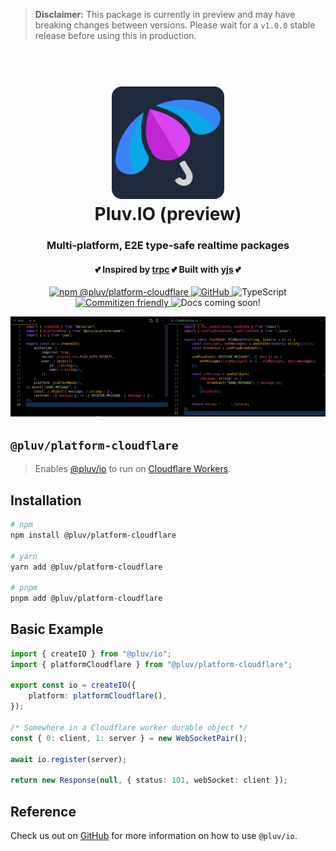 > **Disclaimer:**
> This package is currently in preview and may have breaking changes between versions. Please wait for a `v1.0.0` stable release before using this in production.

<h1 align="center">
  <br />
  <img src="https://github.com/pluv-io/pluv/blob/master/assets/pluv-icon-192x192.png?raw=true" alt="Pluv.IO" width="180" style="border-radius:16px" />
  <br />
  Pluv.IO (preview)
  <br />
</h1>

<h3 align="center">Multi-platform, E2E type-safe realtime packages</h3>
<h4 align="center">💕 Inspired by <a href="https://trpc.io">trpc</a> 💕 Built with <a href="https://docs.yjs.dev/">yjs</a> 💕</h4>

<p align="center">
  <a href="https://www.npmjs.com/package/@pluv/platform-cloudflare">
    <img src="https://img.shields.io/npm/v/@pluv/platform-cloudflare" alt="npm @pluv/platform-cloudflare" />
  </a>
  <a href="https://github.com/pluv-io/pluv/blob/master/LICENSE">
    <img alt="GitHub" src="https://img.shields.io/github/license/pluv-io/pluv" alt="License MIT" />
  </a>
  <img src="https://badgen.net/badge/-/TypeScript?icon=typescript&label&labelColor=blue&color=555555" alt="TypeScript" />
  <a href="https://commitizen.github.io/cz-cli/">
    <img src="https://img.shields.io/badge/commitizen-friendly-brightgreen.svg" alt="Commitizen friendly" />
  </a>
  <img src="https://img.shields.io/badge/docs-coming%20soon!-blue" alt="Docs coming soon!" />
</p>

<p align="center">
  <img src="https://github.com/pluv-io/pluv/blob/master/assets/demo-events.gif?raw=true" alt="Demo" />
</p>

## `@pluv/platform-cloudflare`

> Enables [@pluv/io](https://www.npmjs.com/package/@pluv/io) to run on [Cloudflare Workers](https://workers.cloudflare.com/).

## Installation

```bash
# npm
npm install @pluv/platform-cloudflare

# yarn
yarn add @pluv/platform-cloudflare

# pnpm
pnpm add @pluv/platform-cloudflare
```

## Basic Example

```ts
import { createIO } from "@pluv/io";
import { platformCloudflare } from "@pluv/platform-cloudflare";

export const io = createIO({
    platform: platformCloudflare(),
});

/* Somewhere in a Cloudflare worker durable object */
const { 0: client, 1: server } = new WebSocketPair();

await io.register(server);

return new Response(null, { status: 101, webSocket: client });
```

## Reference

Check us out on [GitHub](https://github.com/pluv-io/pluv) for more information on how to use `@pluv/io`.
